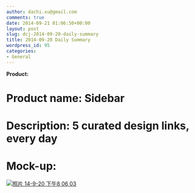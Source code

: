```yaml
---
author: dachi.xu@gmail.com
comments: true
date: 2014-09-21 01:06:50+00:00
layout: post
slug: dcj-2014-09-20-daily-summary
title: 2014-09-20 Daily Summary
wordpress_id: 95
categories:
- General
---
```


**Product:**

# Product name: Sidebar

# Description: 5 curated design links, every day

# Mock-up:

[![照片 14-9-20 下午8 06 03](http://dachicj.com/wp-content/uploads/2014/09/照片-14-9-20-下午8-06-03-300x225.png)](http://dachicj.com/wp-content/uploads/2014/09/照片-14-9-20-下午8-06-03.png)
